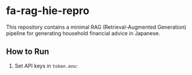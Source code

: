 # fa-rag-hie-repro

This repository contains a minimal RAG (Retrieval-Augmented Generation) pipeline
for generating household financial advice in Japanese.

## How to Run

1. Set API keys in `token.env`:

